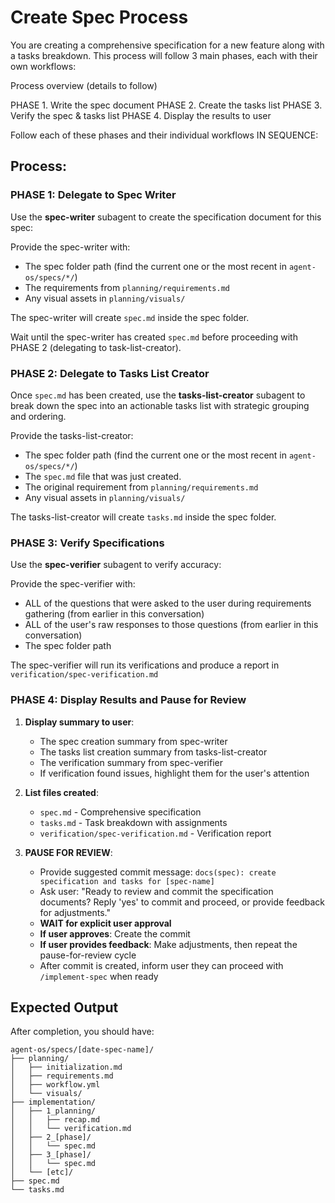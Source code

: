 # Create Spec Process

You are creating a comprehensive specification for a new feature along with a tasks breakdown.  This process will follow 3 main phases, each with their own workflows:

Process overview (details to follow)

PHASE 1. Write the spec document
PHASE 2. Create the tasks list
PHASE 3. Verify the spec & tasks list
PHASE 4. Display the results to user

Follow each of these phases and their individual workflows IN SEQUENCE:

## Process:

### PHASE 1: Delegate to Spec Writer

Use the **spec-writer** subagent to create the specification document for this spec:

Provide the spec-writer with:
- The spec folder path (find the current one or the most recent in `agent-os/specs/*/`)
- The requirements from `planning/requirements.md`
- Any visual assets in `planning/visuals/`

The spec-writer will create `spec.md` inside the spec folder.

Wait until the spec-writer has created `spec.md` before proceeding with PHASE 2 (delegating to task-list-creator).

### PHASE 2: Delegate to Tasks List Creator

Once `spec.md` has been created, use the **tasks-list-creator** subagent to break down the spec into an actionable tasks list with strategic grouping and ordering.

Provide the tasks-list-creator:
- The spec folder path (find the current one or the most recent in `agent-os/specs/*/`)
- The `spec.md` file that was just created.
- The original requirement from `planning/requirements.md`
- Any visual assets in `planning/visuals/`

The tasks-list-creator will create `tasks.md` inside the spec folder.

### PHASE 3: Verify Specifications

Use the **spec-verifier** subagent to verify accuracy:

Provide the spec-verifier with:
- ALL of the questions that were asked to the user during requirements gathering (from earlier in this conversation)
- ALL of the user's raw responses to those questions (from earlier in this conversation)
- The spec folder path

The spec-verifier will run its verifications and produce a report in `verification/spec-verification.md`

### PHASE 4: Display Results and Pause for Review

1. **Display summary to user**:
   - The spec creation summary from spec-writer
   - The tasks list creation summary from tasks-list-creator
   - The verification summary from spec-verifier
   - If verification found issues, highlight them for the user's attention

2. **List files created**:
   - `spec.md` - Comprehensive specification
   - `tasks.md` - Task breakdown with assignments
   - `verification/spec-verification.md` - Verification report

3. **PAUSE FOR REVIEW**:
   - Provide suggested commit message: `docs(spec): create specification and tasks for [spec-name]`
   - Ask user: "Ready to review and commit the specification documents? Reply 'yes' to commit and proceed, or provide feedback for adjustments."
   - **WAIT for explicit user approval**
   - **If user approves**: Create the commit
   - **If user provides feedback**: Make adjustments, then repeat the pause-for-review cycle
   - After commit is created, inform user they can proceed with `/implement-spec` when ready

## Expected Output

After completion, you should have:

```
agent-os/specs/[date-spec-name]/
├── planning/
│   ├── initialization.md
│   ├── requirements.md
│   ├── workflow.yml
│   └── visuals/
├── implementation/
│   ├── 1_planning/
│   │   ├── recap.md
│   │   └── verification.md
│   ├── 2_[phase]/
│   │   └── spec.md
│   ├── 3_[phase]/
│   │   └── spec.md
│   └── [etc]/
├── spec.md
└── tasks.md
```
